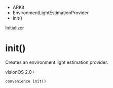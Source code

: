

- ARKit
- EnvironmentLightEstimationProvider
-  init() 

Initializer

# init()

Creates an environment light estimation provider.

visionOS 2.0+

``` source
convenience init()
```

